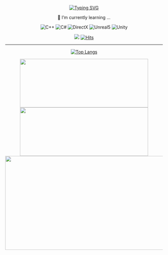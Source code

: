 <!--
### Hi there 👋

**ksg1766/ksg1766** is a ✨ _special_ ✨ repository because its `README.md` (this file) appears on your GitHub profile.

Here are some ideas to get you started:

- 🔭 I’m currently working on ...
- 🌱 I’m currently learning ...
- 👯 I’m looking to collaborate on ...
- 🤔 I’m looking for help with ...
- 💬 Ask me about ...
- 📫 How to reach me: ...
- 😄 Pronouns: ...
- ⚡ Fun fact: ...
-->
<div align="center">

  [![Typing SVG](https://readme-typing-svg.demolab.com?font=Fira+Code&duration=2500&pause=1500&color=76B900&multiline=true&random=false&width=435&height=60&lines=Hi+there+%F0%9F%91%8B%F0%9F%91%8B%F0%9F%91%8B;Glad+to+meet+you+in+my+place+%F0%9F%98%80)](https://git.io/typing-svg)

🌱 I’m currently learning ...

  ![C++](https://img.shields.io/badge/C%2B%2B-00599C?style=for-the-badge&logo=c%2B%2B&logoColor=white)
  ![C#](https://img.shields.io/badge/C%23-239120?style=for-the-badge&logo=c-sharp&logoColor=white)
  ![DirectX](https://img.shields.io/badge/-DirectX-76B900?style=for-the-badge&logo=nvidia&logoColor=white)
  ![Unreal5](https://img.shields.io/badge/unrealengine-%23313131.svg?style=for-the-badge&logo=unrealengine&logoColor=white)
  ![Unity](https://img.shields.io/badge/Unity-100000?style=for-the-badge&logo=unity&logoColor=white)

  <a href="ksg7186@gmail.com"><img src="https://img.shields.io/badge/GMAIL-EA4335?style=flat-square&logo=Gmail&logoColor=white"/></a>
  [![Hits](https://hits.seeyoufarm.com/api/count/incr/badge.svg?url=https%3A%2F%2Fgithub.com%2Fksg1766%2Fhit-counter&count_bg=%2379C83D&title_bg=%23555555&icon=&icon_color=%23E7E7E7&title=hits&edge_flat=false)](https://hits.seeyoufarm.com)
  
---
 [![Top Langs](https://github-readme-stats.vercel.app/api/top-langs/?username=ksg1766&layout=donut&theme=merko)](https://github.com/anuraghazra/github-readme-stats)

  <img src="https://github-readme-stats.vercel.app/api?username=ksg1766&show_icons=true&theme=merko&border_radius=7" height="155px" width="410px"/>
  <img src="https://streak-stats.demolab.com?user=ksg1766&theme=merko&border_radius=7" height="155px" width="410px"/>

  <img src="https://github-readme-activity-graph.vercel.app/graph?username=ksg1766&theme=merko" height="300px" width="800px"/>
</div>
